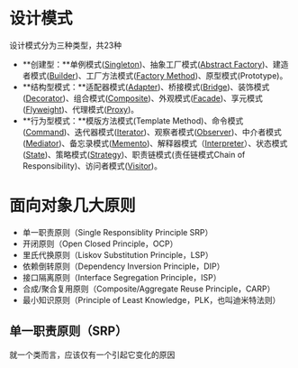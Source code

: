 # 设计模式
设计模式分为三种类型，共23种
* **创建型：**单例模式([Singleton](https://github.com/hujewelz/DesignPatterns/tree/master/Design%20Pattern/Singleton))、抽象工厂模式([Abstract Factory](https://github.com/hujewelz/DesignPatterns/tree/master/Design%20Pattern/AbstractFactory))、建造者模式([Builder](https://github.com/hujewelz/DesignPatterns/tree/master/Design%20Pattern/Builder))、工厂方法模式([Factory Method](https://github.com/hujewelz/DesignPatterns/tree/master/Design%20Pattern/FactoryMethod))、原型模式(Prototype)。
* **结构型模式：**适配器模式([Adapter](https://github.com/hujewelz/DesignPatterns/tree/master/Design%20Pattern/Adapter))、桥接模式([Bridge](https://github.com/hujewelz/DesignPatterns/tree/master/Design%20Pattern/Bridge))、装饰模式([Decorator](https://github.com/hujewelz/DesignPatterns/tree/master/Design%20Pattern/Decorator))、组合模式([Composite](https://github.com/hujewelz/DesignPatterns/tree/master/Design%20Pattern/Composite))、外观模式([Facade](https://github.com/hujewelz/DesignPatterns/tree/master/Design%20Pattern/Facade))、享元模式([Flyweight](https://github.com/hujewelz/DesignPatterns/tree/master/Design%20Pattern/Flyweight))、代理模式([Proxy](https://github.com/hujewelz/DesignPatterns/tree/master/Design%20Pattern/Proxy))。
* **行为型模式：**模版方法模式(Template Method)、命令模式([Command](https://github.com/hujewelz/DesignPatterns/tree/master/Design%20Pattern/Command))、迭代器模式([Iterator](https://github.com/hujewelz/DesignPatterns/tree/master/Design%20Pattern/Iterator))、观察者模式([Observer](https://github.com/hujewelz/DesignPatterns/tree/master/Design%20Pattern/Observer))、中介者模式([Mediator](https://github.com/hujewelz/DesignPatterns/tree/master/Design%20Pattern/Mediator))、备忘录模式([Memento](https://github.com/hujewelz/DesignPatterns/tree/master/Design%20Pattern/Memento))、解释器模式（[Interpreter](https://github.com/hujewelz/DesignPatterns/tree/master/Design%20Pattern/Interpreter)）、状态模式([State](https://github.com/hujewelz/DesignPatterns/tree/master/Design%20Pattern/State))、策略模式([Strategy](https://github.com/hujewelz/DesignPatterns/tree/master/Design%20Pattern/Strategy))、职责链模式(责任链模式Chain of Responsibility)、访问者模式([Visitor](https://github.com/hujewelz/DesignPatterns/tree/master/Design%20Pattern/Visitor))。

# 面向对象几大原则
* 单一职责原则（Single Responsiblity Principle SRP）
* 开闭原则（Open Closed Principle，OCP）
* 里氏代换原则（Liskov Substitution Principle，LSP）
* 依赖倒转原则（Dependency Inversion Principle，DIP）
* 接口隔离原则（Interface Segregation Principle，ISP）
* 合成/聚合复用原则（Composite/Aggregate Reuse Principle，CARP）
* 最小知识原则（Principle of Least Knowledge，PLK，也叫迪米特法则）

## 单一职责原则（SRP）
就一个类而言，应该仅有一个引起它变化的原因



